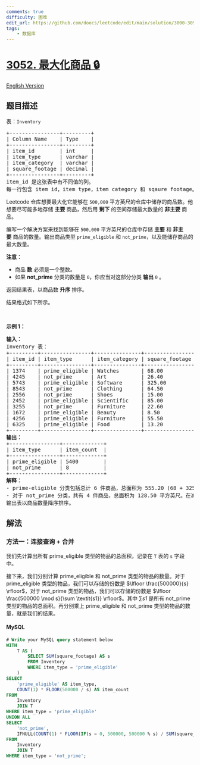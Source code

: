 ```yaml
---
comments: true
difficulty: 困难
edit_url: https://github.com/doocs/leetcode/edit/main/solution/3000-3099/3052.Maximize%20Items/README.md
tags:
    - 数据库
---
```


<!-- problem:start -->

# [3052. 最大化商品 🔒](https://leetcode.cn/problems/maximize-items)

[English Version](/solution/3000-3099/3052.Maximize%20Items/README_EN.md)

## 题目描述

<!-- description:start -->

<p>表：<font face="monospace"><code>Inventory</code></font></p>

<pre>
+----------------+---------+ 
| Column Name    | Type    | 
+----------------+---------+ 
| item_id        | int     | 
| item_type      | varchar |
| item_category  | varchar |
| square_footage | decimal |
+----------------+---------+
item_id 是这张表中有不同值的列。
每一行包含 item id，item type，item category 和 sqaure footage。
</pre>

<p>Leetcode 仓库想要最大化它能够在&nbsp;<code>500,000</code> 平方英尺的仓库中储存的商品数。他想要尽可能多地存储 <strong>主要</strong> 商品，然后用 <strong>剩下</strong> 的空间存储最大数量的 <strong>非主要</strong> 商品。</p>

<p>编写一个解决方案来找到能够在&nbsp;<code>500,000</code>&nbsp;平方英尺的仓库中存储&nbsp;<b>主要</b>&nbsp;和&nbsp;<strong>非主要</strong>&nbsp;商品的数量。输出商品类型&nbsp;<code>prime_eligible</code>&nbsp;和&nbsp;<code>not_prime</code>，以及能储存商品的最大数量。</p>

<p><strong>注意：</strong></p>

<ul>
	<li>商品 <strong>数</strong> 必须是一个整数。</li>
	<li>如果&nbsp;<strong>not_prime</strong>&nbsp;分类的数量是&nbsp;<code>0</code>，你应当对这部分分类 <strong>输出</strong>&nbsp;<code>0</code>&nbsp;。</li>
</ul>

<p>返回结果表，以商品数 <strong>升序</strong> 排序。</p>

<p>结果格式如下所示。</p>

<p>&nbsp;</p>

<p><strong class="example">示例 1：</strong></p>

<pre>
<strong>输入：</strong> 
Inventory 表：
+---------+----------------+---------------+----------------+
| item_id | item_type      | item_category | square_footage | 
+---------+----------------+---------------+----------------+
| 1374    | prime_eligible | Watches       | 68.00          | 
| 4245    | not_prime      | Art           | 26.40          | 
| 5743    | prime_eligible | Software      | 325.00         | 
| 8543    | not_prime      | Clothing      | 64.50          |  
| 2556    | not_prime      | Shoes         | 15.00          |
| 2452    | prime_eligible | Scientific    | 85.00          |
| 3255    | not_prime      | Furniture     | 22.60          | 
| 1672    | prime_eligible | Beauty        | 8.50           |  
| 4256    | prime_eligible | Furniture     | 55.50          |
| 6325    | prime_eligible | Food          | 13.20          | 
+---------+----------------+---------------+----------------+
<strong>输出：</strong> 
+----------------+-------------+
| item_type      | item_count  | 
+----------------+-------------+
| prime_eligible | 5400        | 
| not_prime      | 8           | 
+----------------+-------------+
<strong>解释：</strong> 
- prime-eligible 分类包括总计 6 件商品，总面积为 555.20 (68 + 325 + 85 + 8.50 + 55.50 + 13.20) 平方英尺。可以存放这 6 种物品的 900 件组合，总计 5400 件，占地 499,680 平方英尺。
- 对于 not_prime 分类，共有 4 件商品，总面积为 128.50 平方英尺。在减去 prime-eligible 商品使用的空间之后 (500,000 - 499,680 = 320)，还有放 2 件 non-prime 商品的空间，在320平方英尺的面积内，共容纳 8 个 non-prime 商品。
输出表以商品数量降序排序。</pre>

<!-- description:end -->

## 解法

<!-- solution:start -->

### 方法一：连接查询 + 合并

我们先计算出所有 prime_eligible 类型的物品的总面积，记录在 `T` 表的 `s` 字段中。

接下来，我们分别计算 prime_eligible 和 not_prime 类型的物品的数量。对于 prime_eligible 类型的物品，我们可以存储的份数是 $\lfloor \frac{500000}{s} \rfloor$，对于 not_prime 类型的物品，我们可以存储的份数是 $\lfloor \frac{500000 \mod s}{\sum \textit{s1}} \rfloor$。其中 $\sum \textit{s1}$ 是所有 not_prime 类型的物品的总面积。再分别乘上 prime_eligible 和 not_prime 类型的物品的数量，就是我们的结果。

<!-- tabs:start -->

#### MySQL

```sql
# Write your MySQL query statement below
WITH
    T AS (
        SELECT SUM(square_footage) AS s
        FROM Inventory
        WHERE item_type = 'prime_eligible'
    )
SELECT
    'prime_eligible' AS item_type,
    COUNT(1) * FLOOR(500000 / s) AS item_count
FROM
    Inventory
    JOIN T
WHERE item_type = 'prime_eligible'
UNION ALL
SELECT
    'not_prime',
    IFNULL(COUNT(1) * FLOOR(IF(s = 0, 500000, 500000 % s) / SUM(square_footage)), 0)
FROM
    Inventory
    JOIN T
WHERE item_type = 'not_prime';
```

<!-- tabs:end -->

<!-- solution:end -->

<!-- problem:end -->
